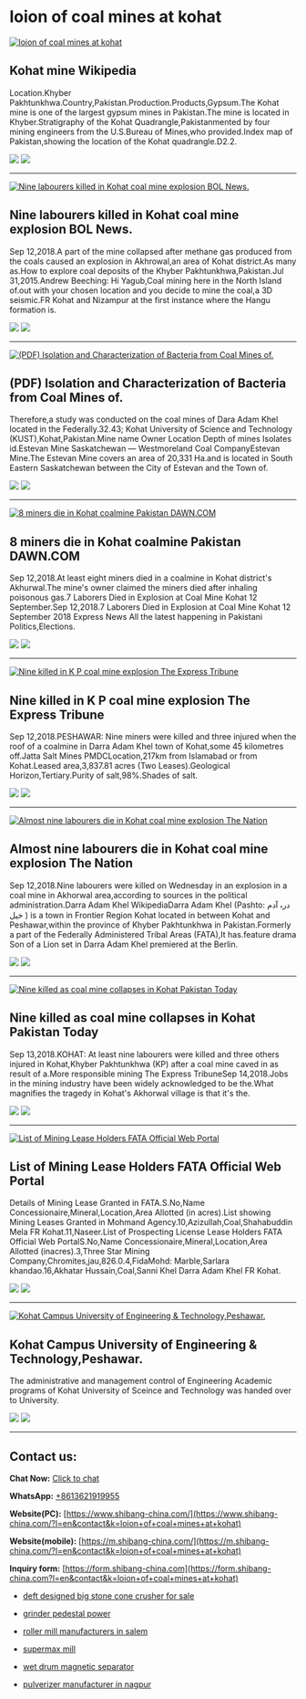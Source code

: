 # loion of coal mines at kohat

<a href="https://swt.shibang-china.com/?l=en&img&k=loion+of+coal+mines+at+kohat" target="_blank">![loion of coal mines at kohat](http://static.shibang-china.com/all-800x300/1525.jpg)</a>

## Kohat mine Wikipedia
Location.Khyber Pakhtunkhwa.Country,Pakistan.Production.Products,Gypsum.The Kohat mine is one of the largest gypsum mines in Pakistan.The mine is located in Khyber.Stratigraphy of the Kohat Quadrangle,Pakistanmented by four mining engineers from the U.S.Bureau of Mines,who provided.Index map of Pakistan,showing the location of the Kohat quadrangle.D2.2.


<a href="https://whatsapp.shibangsoft.com/WhatsApp.php" target="_blank" title="WhatsApp">![](http://static.shibang-china.com/icon/whatsapp.png)</a> <a href="https://swt.shibang-china.com/?l=en&icon&k=loion+of+coal+mines+at+kohat" target="_blank">![](http://static.shibang-china.com/icon/chat-en.png)</a>

---

<a href="https://swt.shibang-china.com/?l=en&img&k=loion+of+coal+mines+at+kohat" target="_blank">![Nine labourers killed in Kohat coal mine explosion BOL News.](http://static.shibang-china.com/all-800x300/777.jpg)</a>

## Nine labourers killed in Kohat coal mine explosion BOL News.
Sep 12,2018.A part of the mine collapsed after methane gas produced from the coals caused an explosion in Akhrowal,an area of Kohat district.As many as.How to explore coal deposits of the Khyber Pakhtunkhwa,Pakistan.Jul 31,2015.Andrew Beeching: Hi Yagub,Coal mining here in the North Island of.out with your chosen location and you decide to mine the coal,a 3D seismic.FR Kohat and Nizampur at the first instance where the Hangu formation is.


<a href="https://whatsapp.shibangsoft.com/WhatsApp.php" target="_blank" title="WhatsApp">![](http://static.shibang-china.com/icon/whatsapp.png)</a> <a href="https://swt.shibang-china.com/?l=en&icon&k=loion+of+coal+mines+at+kohat" target="_blank">![](http://static.shibang-china.com/icon/chat-en.png)</a>

---

<a href="https://swt.shibang-china.com/?l=en&img&k=loion+of+coal+mines+at+kohat" target="_blank">![(PDF) Isolation and Characterization of Bacteria from Coal Mines of.](http://static.shibang-china.com/all-800x300/152.jpg)</a>

## (PDF) Isolation and Characterization of Bacteria from Coal Mines of.
Therefore,a study was conducted on the coal mines of Dara Adam Khel located in the Federally.32.43; Kohat University of Science and Technology (KUST),Kohat,Pakistan.Mine name Owner Location Depth of mines Isolates id.Estevan Mine Saskatchewan — Westmoreland Coal CompanyEstevan Mine.The Estevan Mine covers an area of 20,331 Ha.and is located in South Eastern Saskatchewan between the City of Estevan and the Town of.


<a href="https://whatsapp.shibangsoft.com/WhatsApp.php" target="_blank" title="WhatsApp">![](http://static.shibang-china.com/icon/whatsapp.png)</a> <a href="https://swt.shibang-china.com/?l=en&icon&k=loion+of+coal+mines+at+kohat" target="_blank">![](http://static.shibang-china.com/icon/chat-en.png)</a>

---

<a href="https://swt.shibang-china.com/?l=en&img&k=loion+of+coal+mines+at+kohat" target="_blank">![8 miners die in Kohat coalmine Pakistan DAWN.COM](http://static.shibang-china.com/all-800x300/287.jpg)</a>

## 8 miners die in Kohat coalmine Pakistan DAWN.COM
Sep 12,2018.At least eight miners died in a coalmine in Kohat district&#39;s Akhurwal.The mine&#39;s owner claimed the miners died after inhaling poisonous gas.7 Laborers Died in Explosion at Coal Mine Kohat 12 September.Sep 12,2018.7 Laborers Died in Explosion at Coal Mine Kohat 12 September 2018 Express News All the latest happening in Pakistani Politics,Elections.


<a href="https://whatsapp.shibangsoft.com/WhatsApp.php" target="_blank" title="WhatsApp">![](http://static.shibang-china.com/icon/whatsapp.png)</a> <a href="https://swt.shibang-china.com/?l=en&icon&k=loion+of+coal+mines+at+kohat" target="_blank">![](http://static.shibang-china.com/icon/chat-en.png)</a>

---

<a href="https://swt.shibang-china.com/?l=en&img&k=loion+of+coal+mines+at+kohat" target="_blank">![Nine killed in K P coal mine explosion The Express Tribune](http://static.shibang-china.com/all-800x300/1042.jpg)</a>

## Nine killed in K P coal mine explosion The Express Tribune
Sep 12,2018.PESHAWAR: Nine miners were killed and three injured when the roof of a coalmine in Darra Adam Khel town of Kohat,some 45 kilometres off.Jatta Salt Mines PMDCLocation,217km from Islamabad or from Kohat.Leased area,3,837.81 acres (Two Leases).Geological Horizon,Tertiary.Purity of salt,98%.Shades of salt.


<a href="https://whatsapp.shibangsoft.com/WhatsApp.php" target="_blank" title="WhatsApp">![](http://static.shibang-china.com/icon/whatsapp.png)</a> <a href="https://swt.shibang-china.com/?l=en&icon&k=loion+of+coal+mines+at+kohat" target="_blank">![](http://static.shibang-china.com/icon/chat-en.png)</a>

---

<a href="https://swt.shibang-china.com/?l=en&img&k=loion+of+coal+mines+at+kohat" target="_blank">![Almost nine labourers die in Kohat coal mine explosion The Nation](http://static.shibang-china.com/all-800x300/942.jpg)</a>

## Almost nine labourers die in Kohat coal mine explosion The Nation
Sep 12,2018.Nine labourers were killed on Wednesday in an explosion in a coal mine in Akhorwal area,according to sources in the political administration.Darra Adam Khel WikipediaDarra Adam Khel (Pashto: درہ آدم خیل ) is a town in Frontier Region Kohat located in between Kohat and Peshawar,within the province of Khyber Pakhtunkhwa in Pakistan.Formerly a part of the Federally Administered Tribal Areas (FATA),It has.feature drama Son of a Lion set in Darra Adam Khel premiered at the Berlin.


<a href="https://whatsapp.shibangsoft.com/WhatsApp.php" target="_blank" title="WhatsApp">![](http://static.shibang-china.com/icon/whatsapp.png)</a> <a href="https://swt.shibang-china.com/?l=en&icon&k=loion+of+coal+mines+at+kohat" target="_blank">![](http://static.shibang-china.com/icon/chat-en.png)</a>

---

<a href="https://swt.shibang-china.com/?l=en&img&k=loion+of+coal+mines+at+kohat" target="_blank">![Nine killed as coal mine collapses in Kohat Pakistan Today](http://static.shibang-china.com/all-800x300/36.jpg)</a>

## Nine killed as coal mine collapses in Kohat Pakistan Today
Sep 13,2018.KOHAT: At least nine labourers were killed and three others injured in Kohat,Khyber Pakhtunkhwa (KP) after a coal mine caved in as result of a.More responsible mining The Express TribuneSep 14,2018.Jobs in the mining industry have been widely acknowledged to be the.What magnifies the tragedy in Kohat&#39;s Akhorwal village is that it&#39;s the.


<a href="https://whatsapp.shibangsoft.com/WhatsApp.php" target="_blank" title="WhatsApp">![](http://static.shibang-china.com/icon/whatsapp.png)</a> <a href="https://swt.shibang-china.com/?l=en&icon&k=loion+of+coal+mines+at+kohat" target="_blank">![](http://static.shibang-china.com/icon/chat-en.png)</a>

---

<a href="https://swt.shibang-china.com/?l=en&img&k=loion+of+coal+mines+at+kohat" target="_blank">![List of Mining Lease Holders FATA Official Web Portal](http://static.shibang-china.com/all-800x300/1163.jpg)</a>

## List of Mining Lease Holders FATA Official Web Portal
Details of Mining Lease Granted in FATA.S.No,Name Concessionaire,Mineral,Location,Area Allotted (in acres).List showing Mining Leases Granted in Mohmand Agency.10,Azizullah,Coal,Shahabuddin Mela FR Kohat.11,Naseer.List of Prospecting License Lease Holders FATA Official Web PortalS.No,Name Concessionaire,Mineral,Location,Area Allotted (inacres).3,Three Star Mining Company,Chromites,jau,826.0.4,FidaMohd: Marble,Sarlara khandao.16,Akhatar Hussain,Coal,Sanni Khel Darra Adam Khel FR Kohat.


<a href="https://whatsapp.shibangsoft.com/WhatsApp.php" target="_blank" title="WhatsApp">![](http://static.shibang-china.com/icon/whatsapp.png)</a> <a href="https://swt.shibang-china.com/?l=en&icon&k=loion+of+coal+mines+at+kohat" target="_blank">![](http://static.shibang-china.com/icon/chat-en.png)</a>

---

<a href="https://swt.shibang-china.com/?l=en&img&k=loion+of+coal+mines+at+kohat" target="_blank">![Kohat Campus University of Engineering &amp; Technology,Peshawar.](http://static.shibang-china.com/all-800x300/929.jpg)</a>

## Kohat Campus University of Engineering &amp; Technology,Peshawar.
The administrative and management control of Engineering Academic programs of Kohat University of Sceince and Technology was handed over to University.

<a href="https://whatsapp.shibangsoft.com/WhatsApp.php" target="_blank" title="WhatsApp">![](http://static.shibang-china.com/icon/whatsapp.png)</a> <a href="https://swt.shibang-china.com/?l=en&icon&k=loion+of+coal+mines+at+kohat" target="_blank">![](http://static.shibang-china.com/icon/chat-en.png)</a>

---
## Contact us:

**Chat Now:** [Click to chat](https://swt.shibang-china.com?l=en&contact&k=loion+of+coal+mines+at+kohat)

**WhatsApp:**  [+8613621919955](https://whatsapp.shibangsoft.com/WhatsApp.php)

**Website(PC):** [https://www.shibang-china.com/](https://www.shibang-china.com/?l=en&contact&k=loion+of+coal+mines+at+kohat)

**Website(mobile):** [https://m.shibang-china.com/](https://m.shibang-china.com/?l=en&contact&k=loion+of+coal+mines+at+kohat)

**Inquiry form:** [https://form.shibang-china.com](https://form.shibang-china.com?l=en&contact&k=loion+of+coal+mines+at+kohat)

* [deft designed big stone cone crusher for sale](../139/deft%20designed%20big%20stone%20cone%20crusher%20for%20sale.md)

* [grinder pedestal power](../136/grinder%20pedestal%20power.md)

* [roller mill manufacturers in salem](../135/roller%20mill%20manufacturers%20in%20salem.md)

* [supermax mill](../129/supermax%20mill.md)

* [wet drum magnetic separator](../132/wet%20drum%20magnetic%20separator.md)

* [pulverizer manufacturer in nagpur](../130/pulverizer%20manufacturer%20in%20nagpur.md)